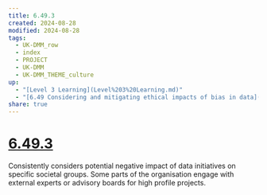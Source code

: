 ```yaml
---
title: 6.49.3
created: 2024-08-28
modified: 2024-08-28
tags:
  - UK-DMM_row
  - index
  - PROJECT
  - UK-DMM
  - UK-DMM_THEME_culture
up:
  - "[Level 3 Learning](Level%203%20Learning.md)"
  - "[6.49 Considering and mitigating ethical impacts of bias in data](6.49%20Considering%20and%20mitigating%20ethical%20impacts%20of%20bias%20in%20data.md)"
share: true
---
```

# [6.49.3](6.49.3.md)

Consistently considers potential negative impact of data initiatives on specific societal groups. Some parts of the organisation engage with external experts or advisory boards for high profile projects.
